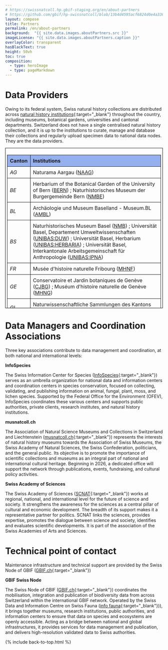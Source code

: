 ```yaml
---
# https://swissnatcoll.hp.gbif-staging.org/en/about-partners
# https://github.com/gbif/hp-swissnatcoll/blob/13b4d4595acf6824d0e4a3369ca7c2205ba4f989/en/about-partners.md
layout: compose
title: Partners
permalink: /en/about-partners
background:  "{{ site.data.images.aboutPartners.src }}"
imageLicense: "{{ site.data.images.aboutPartners.caption }}"
overlayColor: transparent
hasBlackText: true
height: 50vh
toc: true
composition:
  - type: heroImage
  - type: pageMarkdown
---
```

# Data Providers

Owing to its federal system, Swiss natural history collections are distributed across [natural history institutions](/institution/search){:target="_blank"} throughout the country, including museums, botanical gardens, universities and cantonal departments. Switzerland does not have a single centralised natural history collection, and it is up to the institutions to curate, manage and database their collections and regularly upload specimen data to national data nodes. They are the data providers.

<style>
.scrollable-table {
  height: 500px;
  overflow-y: auto;
  border: 1px solid black;
  padding: 5px;
  box-shadow: 0 2px 3px rgba(0,0,0,0.05);
  cursor: grab; /* indique qu'on peut "faire glisser" pour scroller */
}

.scrollable-table:active {
  cursor: grabbing; /* effet quand on clique pour scroller */
}

/* Important : on garde le curseur normal sur les liens */
.scrollable-table a {
  cursor: pointer;
}
</style>

<div class="scrollable-table">
  <table style="width: 100%; border-collapse: collapse; table-layout: fixed;">
    <colgroup>
      <col style="width: 15%;">
      <col style="width: 85%;">
    </colgroup>
    <thead>
      <tr>
        <th style="position: sticky; top: 0; background-color: #95B0EE; z-index: 1; border: 1px solid black; padding: 8px; text-align: left;">Canton</th>
        <th style="position: sticky; top: 0; background-color: #95B0EE; z-index: 1; border: 1px solid black; padding: 8px; text-align: left;">Institutions</th>
      </tr>
    </thead>
    <tbody>
      <tr>
        <td style="border: 1px solid black; padding: 8px; vertical-align: top;"><i>AG</i></td>
        <td style="border: 1px solid black; padding: 8px;">Naturama Aargau (<a href="/institution/a4e8fc5e-fb6c-4c08-b9f1-ef8724870e89" target="_blank">NAAG</a>)</td>
      </tr>
      <tr>
        <td style="border: 1px solid black; padding: 8px;"><i>BE</i></td>
        <td style="border: 1px solid black; padding: 8px;">Herbarium of the Botanical Garden of the University of Bern (<a href="/institution/f6abc948-1068-4d23-b165-701e8734c07e" target="_blank">BERN</a>) ; Naturhistorisches Museum der Burgergemeinde Bern (<a href="/institution/08ccd767-4afc-4023-ab55-7a7c34295e93" target="_blank">NMBE</a>)</td>
      </tr>
      <tr>
        <td style="border: 1px solid black; padding: 8px;"><i>BL</i></td>
        <td style="border: 1px solid black; padding: 8px;">Archäologie und Museum Baselland - Museum.BL (<a href="/institution/58f0cf31-4c49-4568-87d5-60d51389230f" target="_blank">AMBL</a>)</td>
      </tr>
      <tr>
        <td style="border: 1px solid black; padding: 8px;"><i>BS</i></td>
        <td style="border: 1px solid black; padding: 8px;">Naturhistorisches Museum Basel (<a href="/institution/e772c6d6-bbc8-40c8-92e9-b74407e1f5bb" target="_blank">NMB</a>) ; Universität Basel, Departement Umweltwissenschaften (<a href="/institution/07f5d226-10ac-44cd-9c61-f13438cd8e79" target="_blank">UNIBAS:DUW</a>) ; Universität Basel, Herbarium (<a href="/institution/cc775ae7-70ec-4a4e-aeaa-2653708ca2ac" target="_blank">UNIBAS:HERBARIA</a>) ; Universität Basel, Interkantonale Arbeitsgemeinschaft für Anthropologie (<a href="/institution/90070fe3-51ec-4a56-96be-cb6c00dd0ae2" target="_blank">UNIBAS:IPNA</a>)</td>
      </tr>
      <tr>
        <td style="border: 1px solid black; padding: 8px;"><i>FR</i></td>
        <td style="border: 1px solid black; padding: 8px;">Musée d'histoire naturelle Fribourg (<a href="/institution/d4ec3a19-8a63-4985-9966-e74d5d4c33b5" target="_blank">MHNF</a>)</td>
      </tr>
      <tr>
        <td style="border: 1px solid black; padding: 8px;"><i>GE</i></td>
        <td style="border: 1px solid black; padding: 8px;">Conservatoire et Jardin botaniques de Genève (<a href="/institution/d200fcbc-972e-4488-bcb6-eaa47209148d" target="_blank">CJBG</a>) ; Muséum d’histoire naturelle de Genève (<a href="/institution/8d572607-d32c-4477-8834-c9dbe76c57f9" target="_blank">MHNG</a>)</td>
      </tr>
      <tr>
        <td style="border: 1px solid black; padding: 8px;"><i>GL</i></td>
        <td style="border: 1px solid black; padding: 8px;">Naturwissenschaftliche Sammlungen des Kantons Glarus (<a href="/institution/b661a5a9-e227-4a75-9a93-25d1a11034c1" target="_blank">NWSGL</a>)</td>
      </tr>
      <tr>
        <td style="border: 1px solid black; padding: 8px;"><i>GR</i></td>
        <td style="border: 1px solid black; padding: 8px;">Bündner Naturmuseum, Chur (<a href="/institution/0a76df5c-a78c-4ab8-8e0b-74fa19e8eadc" target="_blank">BNM</a>)</td>
      </tr>
      <tr>
        <td style="border: 1px solid black; padding: 8px;"><i>JU</i></td>
        <td style="border: 1px solid black; padding: 8px;">Jurassica Museum (<a href="/institution/07087f63-ad84-4603-8f17-e01037da89b0" target="_blank">MJSN</a>)</td>
      </tr>
      <tr>
        <td style="border: 1px solid black; padding: 8px;"><i>LU</i></td>
        <td style="border: 1px solid black; padding: 8px;">Museum Luzern (<a href="/institution/582f1eda-5673-4265-87ac-6a164cd8d193" target="_blank">MULU</a>)</td>
      </tr>
      <tr>
        <td style="border: 1px solid black; padding: 8px;"><i>NE</i></td>
        <td style="border: 1px solid black; padding: 8px;">Muséum d'histoire naturelle de Neuchâtel (<a href="/institution/01ef07f0-5502-4935-b00e-7657417b8dae" target="_blank">MHNN</a>) ; MUZOO - Musée d'histoire naturelle de La Chaux-de-Fonds (<a href="/institution/278f3403-ad9f-4c6b-b0d8-243a2935cc40" target="_blank">MUZOO</a>) ; Université de Neuchâtel, Herbarium (<a href="/institution/ee1fe2cc-fd6e-4bf6-a691-46518d806154" target="_blank">UNINE:NEU</a>)</td>
      </tr>
      <tr>
        <td style="border: 1px solid black; padding: 8px;"><i>SG</i></td>
        <td style="border: 1px solid black; padding: 8px;">Naturmuseum St. Gallen (<a href="/institution/dcb3162a-9409-4785-a86a-fa6b9b805d1d" target="_blank">NMSG</a>)</td>
      </tr>
      <tr>
        <td style="border: 1px solid black; padding: 8px;"><i>SH</i></td>
        <td style="border: 1px solid black; padding: 8px;">Museum zu Allerheiligen Schaffhausen (<a href="/institution/170b7cf5-9b5f-44e2-859b-39e23034aa48" target="_blank">NMSH</a>)</td>
      </tr>
      <tr>
        <td style="border: 1px solid black; padding: 8px;"><i>SO</i></td>
        <td style="border: 1px solid black; padding: 8px;">Naturmuseum Olten (<a href="/institution/1236323a-0966-4380-9e87-c253056ac77e" target="_blank">NMOL</a>) ; Naturmuseum Solothurn (<a href="/institution/9674bfd8-6070-4835-a88d-0c4c13fe7f55" target="_blank">NMSO</a>)</td>
      </tr>
      <tr>
        <td style="border: 1px solid black; padding: 8px;"><i>TI</i></td>
        <td style="border: 1px solid black; padding: 8px;">Museo cantonale di storia naturale, Lugano (<a href="/institution/24ab1eae-4509-4433-afa7-d13fc5e25d04" target="_blank">MCSN</a>)</td>
      </tr>
      <tr>
        <td style="border: 1px solid black; padding: 8px;"><i>TG</i></td>
        <td style="border: 1px solid black; padding: 8px;">Naturmuseum Thurgau (<a href="/institution/fa45db4d-69f0-455a-8359-3dd7d4f8fd87" target="_blank">NMTG</a>)</td>
      </tr>
      <tr>
        <td style="border: 1px solid black; padding: 8px;"><i>VD</i></td>
        <td style="border: 1px solid black; padding: 8px;">Muséum cantonal des sciences naturelles, Lausanne, Département de Botanique (<a href="/institution/5183c521-f6ff-4f24-904e-7b715f22d92d" target="_blank">NATUREUM:DB</a>), de Géologie (<a href="/institution/9e597ef1-6ce0-4677-b311-014739a27603" target="_blank">NATUREUM:DG</a>) et de Zoologie (<a href="/institution/3e879cad-48a9-428f-848d-1c0d1a6ba94b" target="_blank">NATUREUM:DZ</a>)</td>
      </tr>
      <tr>
        <td style="border: 1px solid black; padding: 8px;"><i>VS</i></td>
        <td style="border: 1px solid black; padding: 8px;">Musée de la nature du Valais (<a href="/institution/da2b9a85-283c-45b4-9d1f-4a9e2884bdb8" target="_blank">MNVS</a>)</td>
      </tr>
      <tr>
        <td style="border: 1px solid black; padding: 8px;"><i>UR</i></td>
        <td style="border: 1px solid black; padding: 8px;">Naturkundliche Sammlung Uri (<a href="/institution/2c521b92-4c8d-4fe6-990c-50d426708847" target="_blank">NSUR</a>)</td>
      </tr>
      <tr>
        <td style="border: 1px solid black; padding: 8px;"><i>ZH</i></td>
        <td style="border: 1px solid black; padding: 8px;">Eidgenössische Technische Hochschule Zürich (<a href="/institution/adee7883-8290-4050-b643-8e2816f92e9a" target="_blank">ETHZ</a>) ; Kulturama Museum des Menschen Zürich (<a href="/institution/b576469b-3679-4588-8505-c62c90ce8e8f" target="_blank">KMDMZ</a>) ; Universität Zürich, Naturhistorisches Museum (<a href="/institution/d34bd63f-0472-419a-a13c-2c5430eb875d" target="_blank">UZH:NMZ</a>) ; Naturmuseum Winterthur (<a href="/institution/3ab4b761-c62f-4996-a6d8-ed1283fc161e" target="_blank">NMWIN</a>) ; Universität Zürich, Herbarium (<a href="/institution/5b487a79-76ef-4615-93d9-f4ea25a40c33" target="_blank">UZH:Z</a>) ; Universität Zürich, Institute of Evolutionary Medicine (<a href="/institution/6bc72849-0b52-481b-a64f-4d7778469cdf" target="_blank">UZH:IEM</a>)</td>
      </tr>
    </tbody>
  </table>
</div>

# Data Managers and Coordination Associations

Three key associations contribute to data management and coordination, at both national and international levels:


**InfoSpecies**

The Swiss Information Center for Species  ([InfoSpecies](https://www.infospecies.ch/fr/){:target="_blank"}) serves as an umbrella organization for national data and information centers and coordination centers in species conservation, focused on collecting, validating, and publishing information on animal, fungal, plant, moss, and lichen species. Supported by the Federal Office for the Environment (OFEV), InfoSpecies coordinates these various centers and supports public authorities, private clients, research institutes, and natural history institutions.


**musnatcoll.ch**

The Association of Natural Science Museums and Collections in Switzerland and Liechtenstein ([musnatcoll.ch](https://musnatcoll.ch/en){:target="_blank"}) represents the interests of natural history museums towards the Association of Swiss Museums, the Swiss Academy of Natural Sciences, the Swiss Confederation, politicians, and the general public. Its objective is to promote the importance of scientific collections and museums as an integral part of national and international cultural heritage. Beginning in 2026, a dedicated office will support the network through publications, events, fundraising, and cultural policy activities.


**Swiss Academy of Sciences**

The Swiss Academy of Sciences ([SCNAT](https://scnat.ch/en){:target="_blank"}) works at regional, national, and international level for the future of science and society. It strengthens the awareness for the sciences as a central pillar of cultural and economic development. The breadth of its support makes it a representative partner for politics. SCNAT links the sciences, provides expertise, promotes the dialogue between science and society, identifies and evaluates scientific developments. It is part of the association of the Swiss Academies of Arts and Sciences.


# Technical point of contact

Maintenance infrastructure and technical support are provided by the Swiss Node of GBIF ([GBIF.ch](https://www.gbif.org/country/CH/participation){:target="_blank"})


**GBIF Swiss Node**

The Swiss Node of GBIF ([GBIF.ch](https://www.gbif.org/country/CH/participation){:target="_blank"}) coordinates the mobilisation, integration and publication of biodiversity data from across Switzerland within the international GBIF network. Operated by the Swiss Data and Information Centre on Swiss Fauna ([info fauna](https://www.infofauna.ch/fr#gsc.tab=0){:target="_blank"})), it brings together museums, research institutions, public authorities, and information centers to ensure that data on species and ecosystems are openly accessible. Acting as a bridge between national and global infrastructures, it provides services for data management and publication, and delivers high-resolution validated data to Swiss authorities.

{% include back-to-top.html %}
